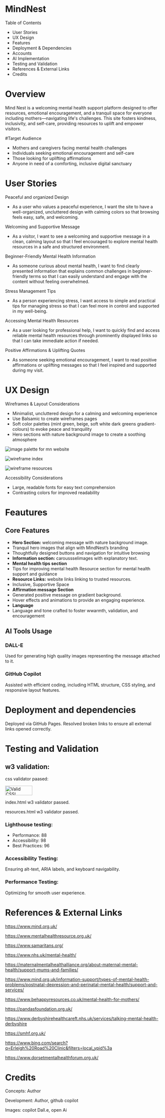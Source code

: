 # MindNest
Table of Contents
- User Stories
- UX Design
- Features
- Deployment & Dependencies
- Accounts
- AI Implementation
- Testing and Validation
- References & External Links
- Credits

# Overview
Mind Nest is a welcoming mental health support platform designed to offer resources, emotional encouragement, and a tranquil space for everyone including mothers—navigating life's challenges. This site fosters kindness, inclusivity, and self-care, providing resources to uplift and empower visitors.

#Target Audience
- Mothers and caregivers facing mental health challenges
- Individuals seeking emotional encouragement and self-care
- Those looking for uplifting affirmations
- Anyone in need of a comforting, inclusive digital sanctuary
# User Stories
Peaceful and organized Design
- As a user who values a peaceful experience, I want the site to have a well-organized, uncluttered design with calming colors so that browsing feels easy, safe, and welcoming.

Welcoming and Supportive Message
- As a visitor, I want to see a welcoming and supportive message in a clean, calming layout so that I feel encouraged to explore mental health resources in a safe and structured environment.

Beginner-Friendly Mental Health Information
- As someone curious about mental health, I want to find clearly presented information that explains common challenges in beginner-friendly terms so that I can easily understand and engage with the content without feeling overwhelmed.

Stress Management Tips 
- As a person experiencing stress, I want access to simple and practical tips for managing stress so that I can feel more in control and supported in my well-being.

Accessing Mental Health Resources
- As a user looking for professional help, I want to quickly find and access reliable mental health resources through prominently displayed links so that I can take immediate action if needed. 

Positive Affirmations & Uplifting Quotes
- As someone seeking emotional encouragement, I want to read positive affirmations or uplifting messages so that I feel inspired and supported during my visit.

# UX Design 
Wireframes & Layout Considerations
- Minimalist, uncluttered design for a calming and welcoming experience
- Use Balsamic to create wireframes pages
- Soft color palettes (mint green, beige, soft white dark greens gradient-colours) to evoke peace and tranquility
- Hero sections with nature background image to create a soothing atmosphere



![image palette for mn website](<assets/images/image.png>)

![wireframe index](<assets/images/wireframe-mn-index.PNG >)

![wireframe resources](<assets/images/wireframe-mn-resources.PNG>)


Accessibility Considerations
- Large, readable fonts for easy text comprehension
- Contrasting colors for improved readability


# Feautures
## Core Features
- **Hero Section:** welcoming  message with nature background image.
- Tranquil hero images that align with MindNest’s branding
- Thoughtfully designed buttons and navigation for intuitive browsing
- **Information section:** caroussselimages with explanatory text.
- **Mental health tips section**
- Tips for improving mental health
 Resource section for mental health support and guidance
- **Resource Links:** website links linking to trusted resources.
- Inclusive, Supportive Space
- **Affirmation message Section**
- Generated positive message on gradient background.
- Hover effects and animations to provide an engaging experience.
- **Language**
- Language and tone crafted to foster wwarmth, validation, and encouragement
## AI Tools Usage

### DALL-E
Used for generating high quality images representing the message attached to it.

### GitHub Copilot
Assisted with efficient coding, including HTML structure, CSS styling, and responsive layout features.

# Deployment and dependencies

Deployed via GitHub Pages. Resolved broken links to ensure all external links opened correctly.

# Testing and Validation
## w3 validation:
css validator paased:
<p>
    <a href="https://jigsaw.w3.org/css-validator/check/referer">
        <img style="border:0;width:88px;height:31px"
            src="https://jigsaw.w3.org/css-validator/images/vcss"
            alt="Valid CSS!">
    </a>
</p>

index.html w3 validator passed.

resources.html w3 validator passed.
### Lighthouse testing:
- Performance: 88
- Accessibility: 98
- Best Practices: 96
### **Accessibility Testing:** 

Ensuring alt-text, ARIA labels, and keyboard navigability.

### **Performance Testing:** 
Optimizing for smooth user experience.

# References & External Links
https://www.mind.org.uk/

https://www.mentalhealthresource.org.uk/

https://www.samaritans.org/

https://www.nhs.uk/mental-health/

https://maternalmentalhealthalliance.org/about-maternal-mental-health/support-mums-and-families/

https://www.mind.org.uk/information-support/types-of-mental-health-problems/postnatal-depression-and-perinatal-mental-health/support-and-services/

https://www.behappyresources.co.uk/mental-health-for-mothers/

https://pandasfoundation.org.uk/

https://www.derbyshirehealthcareft.nhs.uk/services/talking-mental-health-derbyshire

https://smhf.org.uk/

https://www.bing.com/search?q=Erleigh%20Road%20Clinic&filters=local_ypid%3a

https://www.dorsetmentalhealthforum.org.uk/

# Credits
Concepts: Author

Development: Author, github copilot

Images: copilot Dall.e, open Ai



